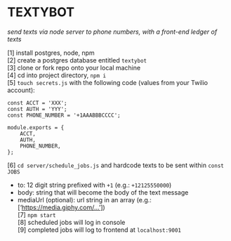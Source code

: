 # TEXTYBOT
*send texts via node server to phone numbers, with a front-end ledger of texts*

[1] install postgres, node, npm<br/>
[2] create a postgres database entitled `textybot`<br/>
[3] clone or fork repo onto your local machine<br/>
[4] cd into project directory, `npm i`<br/>
[5] `touch secrets.js` with the following code (values from your Twilio account):<br/>
```
const ACCT = 'XXX';
const AUTH = 'YYY';
const PHONE_NUMBER = '+1AAABBBCCCC';

module.exports = {
	ACCT,
	AUTH,
	PHONE_NUMBER,
};
```
[6] `cd server/schedule_jobs.js` and hardcode texts to be sent within `const JOBS`<br/>
* to: 12 digit string prefixed with `+1` (e.g.: `+12125550000`)
* body: string that will become the body of the text message
* mediaUrl (optional): url string in an array (e.g.: [‘https://media.giphy.com/...’])<br/>
[7] `npm start`<br/>
[8] scheduled jobs will log in console<br/>
[9] completed jobs will log to frontend at `localhost:9001`<br/>
